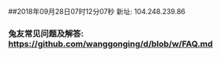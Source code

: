 ##2018年09月28日07时12分07秒 新址: 104.248.239.86
### 兔友常见问题及解答: https://github.com/wanggonging/d/blob/w/FAQ.md
